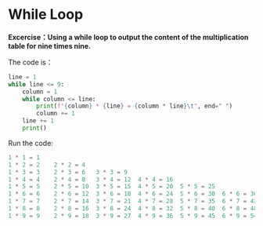 # While Loop

**Excercise：Using a while loop to output the content of the multiplication table for nine times nine.**

The code is：

```py
line = 1
while line <= 9:
    column = 1
    while column <= line:
        print(f"{column} * {line} = {column * line}\t", end=" ")
        column += 1
    line += 1
    print()
```

Run the code:

```py
1 * 1 = 1	 
1 * 2 = 2	 2 * 2 = 4	 
1 * 3 = 3	 2 * 3 = 6	 3 * 3 = 9	 
1 * 4 = 4	 2 * 4 = 8	 3 * 4 = 12	 4 * 4 = 16	 
1 * 5 = 5	 2 * 5 = 10	 3 * 5 = 15	 4 * 5 = 20	 5 * 5 = 25	 
1 * 6 = 6	 2 * 6 = 12	 3 * 6 = 18	 4 * 6 = 24	 5 * 6 = 30	 6 * 6 = 36	 
1 * 7 = 7	 2 * 7 = 14	 3 * 7 = 21	 4 * 7 = 28	 5 * 7 = 35	 6 * 7 = 42	 7 * 7 = 49	 
1 * 8 = 8	 2 * 8 = 16	 3 * 8 = 24	 4 * 8 = 32	 5 * 8 = 40	 6 * 8 = 48	 7 * 8 = 56	 8 * 8 = 64	 
1 * 9 = 9	 2 * 9 = 18	 3 * 9 = 27	 4 * 9 = 36	 5 * 9 = 45	 6 * 9 = 54	 7 * 9 = 63	 8 * 9 = 72	 9 * 9 = 81	
```

